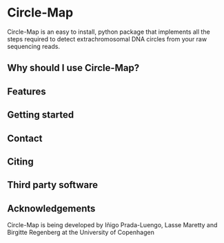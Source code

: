 # Circle-Map

Circle-Map is an easy to install, python package that implements all the steps required to detect extrachromosomal DNA circles from your raw sequencing reads.
## Why should I use Circle-Map?

## Features

## Getting started

## Contact

## Citing

## Third party software

## Acknowledgements

Circle-Map is being developed by Iñigo Prada-Luengo, Lasse Maretty and Birgitte Regenberg at the University of Copenhagen
